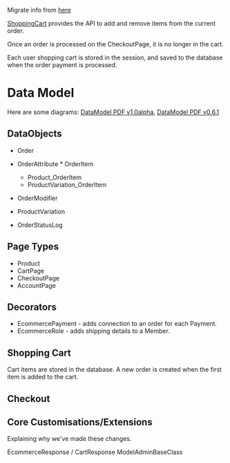 Migrate info from [here](http://code.google.com/p/silverstripe-ecommerce/wiki/HowEcommerceIsBuilt)

[ShoppingCart](ShoppingCart) provides the API to add and remove items from the current order.

Once an order is processed on the CheckoutPage, it is no longer in the cart.

Each user shopping cart is stored in the session, and saved to the database when the order payment is processed.

# Data Model

Here are some diagrams: 
[DataModel PDF v1.0alpha](https://code.google.com/p/silverstripe-ecommerce/downloads/detail?name=SSEcommerce1.0alpha.pdf&can=2),
[DataModel PDF v0.6.1](https://code.google.com/p/silverstripe-ecommerce/downloads/detail?name=SSEcommerce0.61.pdf&can=2&q=)

## DataObjects

  * Order
   * OrderAttribute
  	* OrderItem
  	 * Product_OrderItem
   	 * ProductVariation_OrderItem
   * OrderModifier
   * ProductVariation
   
   * OrderStatusLog

## Page Types

  * Product
  * CartPage
  * CheckoutPage
  * AccountPage

## Decorators

 * EcommercePayment - adds connection to an order for each Payment.
 * EcommerceRole - adds shipping details to a Member.

## Shopping Cart

Cart items are stored in the database. A new order is created when the first item is added to the cart.

## Checkout


## Core Customisations/Extensions

Explaining why we've made these changes.

EcommerceResponse / CartResponse
ModelAdminBaseClass